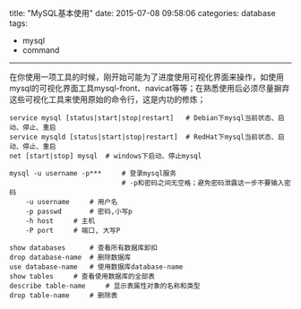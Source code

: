 title: "MySQL基本使用"
date: 2015-07-08 09:58:06
categories: database
tags:
  - mysql
  - command
---
在你使用一项工具的时候，刚开始可能为了进度使用可视化界面来操作，如使用mysql的可视化界面工具mysql-front、navicat等等；在熟悉使用后必须尽量摒弃这些可视化工具来使用原始的命令行，这是内功的修炼；

	service mysql [status|start|stop|restart]	# Debian下mysql当前状态、启动、停止、重启
	service mysqld [status|start|stop|restart]	# RedHat下mysql当前状态、启动、停止、重启
	net [start|stop] mysql 	# windows下启动、停止mysql

	mysql -u username -p*** 	# 登录mysql服务
								# -p和密码之间无空格；避免密码泄露这一步不要输入密码
		-u username 	# 用户名
		-p passwd		# 密码,小写p
		-h host 	# 主机
		-P port		# 端口, 大写P

	show databases 		# 查看所有数据库卸扣
	drop database-name 	# 删除数据库
	use database-name 	# 使用数据库database-name
	show tables 	# 查看使用数据库的全部表
	describe table-name 	# 显示表属性对象的名称和类型
	drop table-name 	# 删除表


